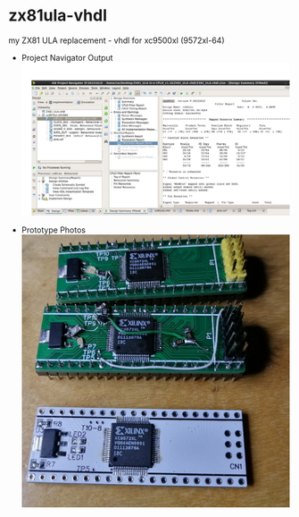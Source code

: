 # zx81ula-vhdl

my ZX81 ULA replacement - vhdl for xc9500xl (9572xl-64)

- Project Navigator Output
![fitter](Report.JPG)

- Prototype Photos
![Protos](ULA%20protos.jpg)
